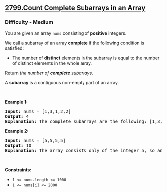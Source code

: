 
<h2></h2>
<h2><a href="https://leetcode.com/problems/count-complete-subarrays-in-an-array/" target="_blank">2799.Count Complete Subarrays in an Array</a></h2>
<h3>Difficulty - Medium</h3>

<p>You are given an array <code>nums</code> consisting of <strong>positive</strong> integers.</p>

<p>We call a subarray of an array <strong>complete</strong> if the following condition is satisfied:</p>

<ul>
	<li>The number of <strong>distinct</strong> elements in the subarray is equal to the number of distinct elements in the whole array.</li>
</ul>

<p>Return <em>the number of <strong>complete</strong> subarrays</em>.</p>

<p>A <strong>subarray</strong> is a contiguous non-empty part of an array.</p>

<p>&nbsp;</p>
<p><strong class="example">Example 1:</strong></p>

<pre>
<strong>Input:</strong> nums = [1,3,1,2,2]
<strong>Output:</strong> 4
<strong>Explanation:</strong> The complete subarrays are the following: [1,3,1,2], [1,3,1,2,2], [3,1,2] and [3,1,2,2].
</pre>

<p><strong class="example">Example 2:</strong></p>

<pre>
<strong>Input:</strong> nums = [5,5,5,5]
<strong>Output:</strong> 10
<strong>Explanation:</strong> The array consists only of the integer 5, so any subarray is complete. The number of subarrays that we can choose is 10.
</pre>

<p>&nbsp;</p>
<p><strong>Constraints:</strong></p>

<ul>
	<li><code>1 &lt;= nums.length &lt;= 1000</code></li>
	<li><code>1 &lt;= nums[i] &lt;= 2000</code></li>
</ul>
